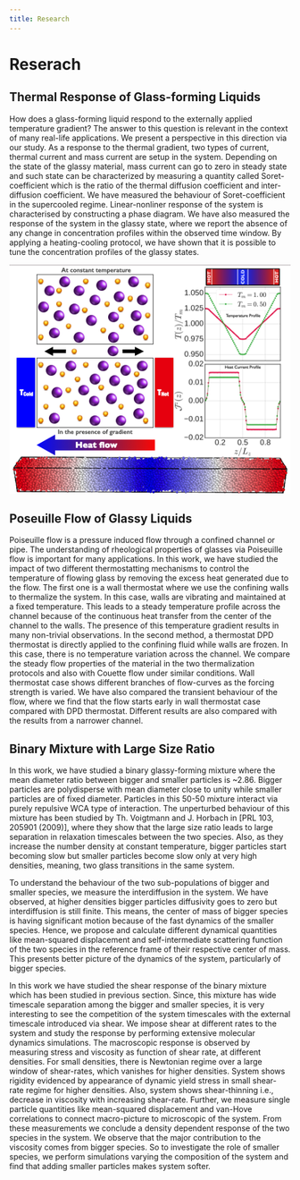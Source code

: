 ```yaml
---
title: Research
---
```

# Reserach  

## Thermal Response of Glass-forming Liquids
How does a glass-forming liquid respond to the externally applied temperature gradient? The answer to this question is relevant in the context of many real-life applications. We present a perspective in this direction via our study. As a response to the thermal gradient, two types of current, thermal current and mass current are setup in the system. Depending on the state of the glassy material, mass current can go to zero in steady state and such state can be characterized by measuring a quantity called Soret-coefficient which is the ratio of the thermal diffusion coefficient and inter-diffusion coefficient. We have measured the behaviour of Soret-coefficient in the supercooled regime. Linear-nonliner response of the system is characterised by constructing a phase diagram. We have also measured the response of the system in the glassy state, where we report the absence of any change in concentration profiles within the observed time window. By applying a heating-cooling protocol, we have shown that it is possible to tune the concentration profiles of the glassy states.

<img src="images/heat2.png" width = "1000">


## Poseuille Flow of Glassy Liquids

Poiseuille flow is a pressure induced flow through a confined channel or pipe. The understanding of rheological properties of glasses via Poiseuille flow is important for many applications. In this work, we have studied the impact of two different thermostatting mechanisms to control the temperature of flowing glass by removing the excess heat generated due to the flow. The first one is a wall thermostat where we use the confining walls to thermalize the system. In this case, walls are vibrating and maintained at a fixed temperature. This leads to a steady temperature profile across the channel because of the continuous heat transfer from the center of the channel to the walls. The presence of this temperature gradient results in many non-trivial observations. In the second method, a thermostat DPD thermostat is directly applied to the confining fluid while walls are frozen. In this case, there is no temperature variation across the channel. We compare the steady flow properties of the material in the two thermalization protocols and also with Couette flow under similar conditions. Wall thermostat case shows different branches of flow-curves as the forcing strength is varied. We have also compared the transient behaviour of the flow, where we find that the flow starts early in wall thermostat case compared with DPD thermostat. Different results are also compared with the results from a narrower channel.


## Binary Mixture with Large Size Ratio

In this work, we have studied a binary glassy-forming mixture where the mean diameter ratio between bigger and smaller particles is ~2.86. Bigger particles are polydisperse with mean diameter close to unity while smaller particles are of fixed diameter. Particles in this 50-50 mixture interact via purely repulsive WCA type of interaction. The unperturbed behaviour of this mixture has been studied by Th. Voigtmann and J. Horbach in  [PRL 103, 205901 (2009)], where they show that the large size ratio leads to large separation in relaxation timescales between the two species. Also, as they increase the number density at constant temperature, bigger particles start becoming slow but smaller particles become slow only at very high densities, meaning, two glass transitions in the same system.

To understand the behaviour of the two sub-populations of bigger and smaller species, we measure the interdiffusion in the system. We have observed, at higher densities bigger particles diffusivity goes to zero but interdiffusion is still finite. This means, the center of mass of bigger species is having significant motion because of the fast dynamics of the smaller species. Hence, we propose and calculate different dynamical quantities like mean-squared displacement and self-intermediate scattering function of the two species in the reference frame of their respective center of mass. This presents better picture of the dynamics of the system, particularly of bigger species.


In this work we have studied the shear response of the binary mixture which has been studied in previous section. Since, this mixture has wide timescale separation among the bigger and smaller species, it is very interesting to see the competition of the system timescales with the external timescale introduced via shear. We  impose shear  at different rates to the system and study the response by performing extensive molecular dynamics simulations. The macroscopic response is observed by measuring stress and viscosity as function of shear rate, at different densities. For small densities, there is Newtonian regime  over a large window of shear-rates, which vanishes for higher densities. System shows rigidity evidenced by appearance of dynamic yield stress in small shear-rate regime for higher densities. Also, system shows shear-thinning i.e., decrease in viscosity with increasing shear-rate. Further, we measure single particle quantities like mean-squared displacement and van-Hove correlations to connect macro-picture to microscopic of the system. From these measurements we conclude a density dependent response of the two species in the system. We observe that the major contribution to the viscosity comes from bigger species. So to investigate the role of smaller species, we perform simulations varying the composition of the system and find that adding smaller particles makes system softer.

